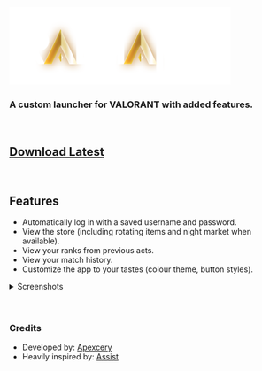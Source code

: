 ![](./Docs/Images/Icon-Wide.png)

### A custom launcher for VALORANT with added features.

<br />

## [Download Latest](https://github.com/Apexcery/RadiantLauncher/releases/download/v1.0.0/Radiant.msi)

<br />

## Features
- Automatically log in with a saved username and password.
- View the store (including rotating items and night market when available).
- View your ranks from previous acts.
- View your match history.
- Customize the app to your tastes (colour theme, button styles).

<details>
<summary> Screenshots </summary>

## Home

![Home](./Docs/Images/Home.png)

## Store

![Store](./Docs/Images/Store.png)

## Career

![Career](./Docs/Images/Career.png)

## Settings

![Settings](./Docs/Images/Settings.png)
</details>

<br />

<br />

### Credits
- Developed by: [Apexcery](https://github.com/Apexcery)
- Heavily inspired by: [Assist](https://github.com/RumbleMike/Assist)
